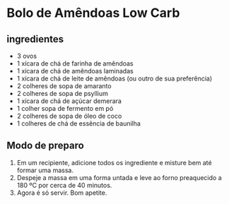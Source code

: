 # Bolo de Amêndoas Low Carb

## ingredientes

- 3 ovos
- 1 xícara de chá de farinha de amêndoas
- 1 xícara de chá de amêndoas laminadas
- 1 xícara de chá de leite de amêndoas (ou outro de sua preferência)
- 2 colheres de sopa de amaranto
- 2 colheres de sopa de psyllium
- 1 xícara de chá de açúcar demerara
- 1 colher sopa de fermento em pó
- 2 colheres de sopa de óleo de coco
- 1 colheres de chá de essência de baunilha

## Modo de preparo

1. Em um recipiente, adicione todos os ingrediente e misture bem até formar uma massa.
2. Despeje a massa em uma forma untada e leve ao forno preaquecido a 180 ºC por cerca de 40 minutos.
3. Agora é só servir. Bom apetite.
